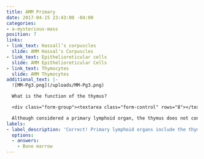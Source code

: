 ```yaml
---
title: AMM Primary
date: 2017-04-15 23:43:00 -04:00
categories:
- a-mysterious-mass
position: 7
links:
- link_text: Hassall’s corpuscles
  slide: AMM Hassal's Corpuscles
- link_text: Epithelioreticular cells
  slide: AMM Epithelioreticular Cells
- link_text: Thymocytes
  slide: AMM Thymocytes
additional_text: |-
  ![MM-Pg3.png](/uploads/MM-Pg3.png)

  What is the function of the thymus?

  <div class="form-group"><textarea class="form-control" rows="8"></textarea></div>

  Although considered a primary lymphoid organ, the thymus does not contain a stroma of reticulin fibers like many lymphoid organs. Instead, the supporting stroma arises from:
labels:
- label_description: 'Correct! Primary lymphoid organs include the thymus and '
  options:
  - answers:
    - Bone marrow
---
```


